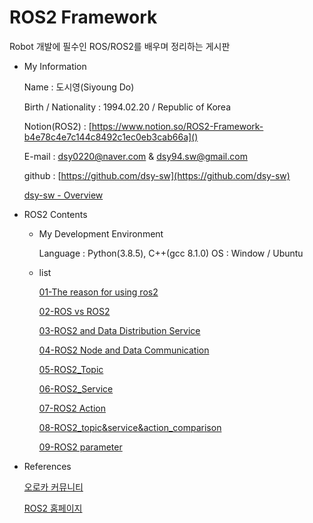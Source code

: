# ROS2 Framework

Robot 개발에 필수인 ROS/ROS2를 배우며 정리하는 게시판

- My Information

  Name : 도시영(Siyoung Do)

  Birth / Nationality : 1994.02.20 / Republic of Korea

  Notion(ROS2) : [https://www.notion.so/ROS2-Framework-b4e78c4e7c144c8492c1ec0eb3cab66a]()

  E-mail : dsy0220@naver.com & dsy94.sw@gmail.com

  github : [https://github.com/dsy-sw](https://github.com/dsy-sw)

  [dsy-sw - Overview](https://github.com/dsy-sw)

- ROS2 Contents

  - My Development Environment

    Language : Python(3.8.5), C++(gcc 8.1.0)
    OS : Window / Ubuntu

  - list

    [01-The reason for using ros2](ROS2%20Framework%20b4e78c4e7c144c8492c1ec0eb3cab66a/01-The%20reason%20for%20using%20ros2%206af2faf9eead49388057f9fdbfae58bf.md)

    [02-ROS vs ROS2](ROS2%20Framework%20b4e78c4e7c144c8492c1ec0eb3cab66a/02-ROS%20vs%20ROS2%205bc9f5d7ec2648d9876afe95ecc473c6.md)

    [03-ROS2 and Data Distribution Service](ROS2%20Framework%20b4e78c4e7c144c8492c1ec0eb3cab66a/03-ROS2%20and%20Data%20Distribution%20Service%20b93fe584ba624402a12ce43a624033a4.md)

    [04-ROS2 Node and Data Communication](ROS2%20Framework%20b4e78c4e7c144c8492c1ec0eb3cab66a/04-ROS2%20Node%20and%20Data%20Communication%20f429f7ceaa3a4170ac2e8cf47f191520.md)

    [05-ROS2_Topic](ROS2%20Framework%20b4e78c4e7c144c8492c1ec0eb3cab66a/05-ROS2_Topic%202ed600c64b4741489088604a296db71d.md)

    [06-ROS2_Service](ROS2%20Framework%20b4e78c4e7c144c8492c1ec0eb3cab66a/06-ROS2_Service%20c7a32317c3514030b32cda1001eb558b.md)

    [07-ROS2 Action](ROS2%20Framework%20b4e78c4e7c144c8492c1ec0eb3cab66a/07-ROS2%20Action%20bf4231f8bae14ef480bb3012e0d70a26.md)

    [08-ROS2_topic&service&action_comparison](ROS2%20Framework%20b4e78c4e7c144c8492c1ec0eb3cab66a/08-ROS2_topic&service&action_comparison%201539498e1fe1433db8a27e05437f9620.md)

    [09-ROS2 parameter](ROS2%20Framework%20b4e78c4e7c144c8492c1ec0eb3cab66a/09-ROS2%20parameter%2051dffbfe16884c9c99bb5d4752d55e3d.md)

- References

  [오로카 커뮤니티](https://cafe.naver.com/openrt)

  [ROS2 홈페이지](https://docs.ros.org/en/foxy/Installation.html)
